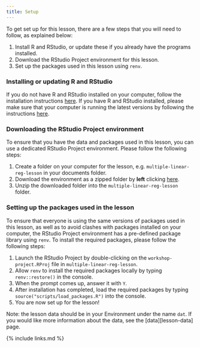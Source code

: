 ```yaml
---
title: Setup
---
```

To get set up for this lesson, there are a few steps that you will need to follow, as explained below:
1. Install R and RStudio, or update these if you already have the programs installed. 
2. Download the RStudio Project environment for this lesson.
3. Set up the packages used in this lesson using `renv`.

### Installing or updating R and RStudio
If you do not have R and RStudio installed on your computer, follow the installation instructions [here](https://datacarpentry.org/R-ecology-lesson/#Install_R_and_RStudio). If you have R and RStudio installed, please make sure that your computer is running the latest versions by following the instructions [here](https://datacarpentry.org/R-ecology-lesson/#Update_R_and_RStudio).

### Downloading the RStudio Project environment
To ensure that you have the data and packages used in this lesson, you can use a dedicated RStudio Project environment. 
Please follow the following steps:
1. Create a folder on your computer for the lesson, e.g. `multiple-linear-reg-lesson` in your documents folder.
2. Download the environment as a zipped folder by **left** clicking [here](https://download-directory.github.io/?url=https%3A%2F%2Fgithub.com%2Fcarpentries-incubator%2Fstatistics-r-public-health%2Ftree%2Fgh-pages%2Fworkshop-project). 
3. Unzip the downloaded folder into the `multiple-linear-reg-lesson` folder.

### Setting up the packages used in the lesson
To ensure that everyone is using the same versions of packages used in this lesson, as well as to avoid clashes with 
packages installed on your computer, the RStudio Project environment has a pre-defined package library using `renv`.
To install the required packages, please follow the following steps:
1. Launch the RStudio Project by double-clicking on the `workshop-project.RProj` file in `multiple-linear-reg-lesson`. 
2. Allow `renv` to install the required packages locally by typing `renv::restore()` in the console.
3. When the prompt comes up, answer it with `Y`. 
4. After installation has completed, load the required packages by typing `source("scripts/load_packages.R")` into the console.
5. You are now set up for the lesson! 

Note: the lesson data should be in your Environment under the name `dat`. If you would like more information 
about the data, see the [data][lesson-data] page.



{% include links.md %}
